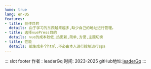```yaml
---
home: true
lang: en-US
features:
- title: 创作目的
  details: 由于学习的东西越来越多,缺少自己的地址进行管理。
- title: 选择vuePress目的
  details: vue的成本较低,热更新,简单,方便,主题切换
- title: 性能
  details: 能生成多个html,不必由本人进行控制进行spa
---
```

::: slot footer
作者 : leaderGq  时间: 2023-2025  gitHub地址:[leaderGq](https://github.com/Leadgq)
:::
